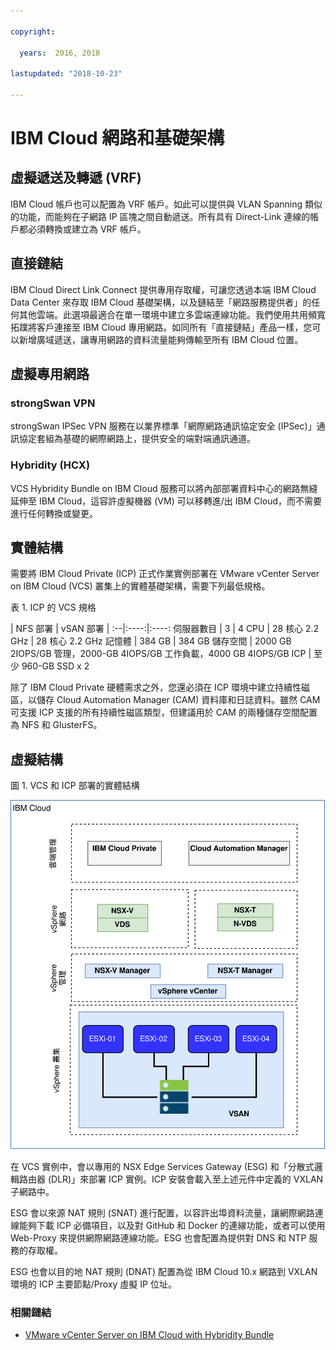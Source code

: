 ```yaml
---

copyright:

  years:  2016, 2018

lastupdated: "2018-10-23"

---
```



# IBM Cloud 網路和基礎架構

## 虛擬遞送及轉遞 (VRF)
IBM Cloud 帳戶也可以配置為 VRF 帳戶。如此可以提供與 VLAN Spanning 類似的功能，而能夠在子網路 IP 區塊之間自動遞送。所有具有 Direct-Link 連線的帳戶都必須轉換或建立為 VRF 帳戶。

## 直接鏈結
IBM Cloud Direct Link Connect 提供專用存取權，可讓您透過本端 IBM Cloud Data Center 來存取 IBM Cloud 基礎架構，以及鏈結至「網路服務提供者」的任何其他雲端。此選項最適合在單一環境中建立多雲端連線功能。我們使用共用頻寬拓蹼將客戶連接至 IBM Cloud 專用網路。如同所有「直接鏈結」產品一樣，您可以新增廣域遞送，讓專用網路的資料流量能夠傳輸至所有 IBM Cloud 位置。

## 虛擬專用網路

### strongSwan VPN
strongSwan IPSec VPN 服務在以業界標準「網際網路通訊協定安全 (IPSec)」通訊協定套組為基礎的網際網路上，提供安全的端對端通訊通道。

### Hybridity (HCX)
VCS Hybridity Bundle on IBM Cloud 服務可以將內部部署資料中心的網路無縫延伸至 IBM Cloud，這容許虛擬機器 (VM) 可以移轉進/出 IBM Cloud，而不需要進行任何轉換或變更。

## 實體結構
需要將 IBM Cloud Private (ICP) 正式作業實例部署在 VMware vCenter Server on IBM Cloud (VCS) 叢集上的實體基礎架構，需要下列最低規格。

表 1. ICP 的 VCS 規格

| NFS 部署  |  vSAN 部署 |
:--|:----:|:----:
伺服器數目  |  3 |  4
CPU | 28 核心 2.2 GHz | 28 核心 2.2 GHz
記憶體 | 384 GB | 384 GB
儲存空間 | 2000 GB 2IOPS/GB 管理，2000-GB 4IOPS/GB 工作負載，4000 GB 4IOPS/GB ICP | 至少 960-GB SSD x 2

除了 IBM Cloud Private 硬體需求之外，您還必須在 ICP 環境中建立持續性磁區，以儲存 Cloud Automation Manager (CAM) 資料庫和日誌資料。雖然 CAM 可支援 ICP 支援的所有持續性磁區類型，但建議用於 CAM 的兩種儲存空間配置為 NFS 和 GlusterFS。

## 虛擬結構

圖 1. VCS 和 ICP 部署的實體結構

![VCS 和 ICP 部署的實體結構](vcsicp-phy-ics-icp-deployment.svg)

在 VCS 實例中，會以專用的 NSX Edge Services Gateway (ESG) 和「分散式邏輯路由器 (DLR)」來部署 ICP 實例。ICP 安裝會載入至上述元件中定義的 VXLAN 子網路中。

ESG 會以來源 NAT 規則 (SNAT) 進行配置，以容許出埠資料流量，讓網際網路連線能夠下載 ICP 必備項目，以及對 GitHub 和 Docker 的連線功能，或者可以使用 Web-Proxy 來提供網際網路連線功能。ESG 也會配置為提供對 DNS 和 NTP 服務的存取權。

ESG 也會以目的地 NAT 規則 (DNAT) 配置為從 IBM Cloud 10.x 網路到 VXLAN 環境的 ICP 主要節點/Proxy 虛擬 IP 位址。

### 相關鏈結

* [VMware vCenter Server on IBM Cloud with Hybridity Bundle](../vcs/vcs-hybridity-intro.html)
